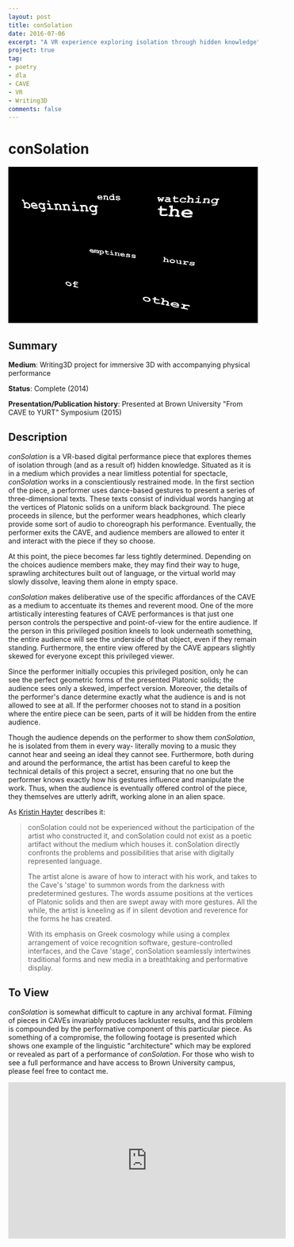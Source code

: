 ```yaml
---
layout: post
title: conSolation
date: 2016-07-06
excerpt: "A VR experience exploring isolation through hidden knowledge"
project: true
tag:
- poetry
- dla
- CAVE
- VR
- Writing3D
comments: false
---
```


# conSolation

![conSolation_screenshot](/assets/img/conSolation.png "conSolation screenshot")

## Summary
 **Medium**: Writing3D project for immersive 3D with accompanying physical
 performance

 **Status**: Complete (2014)

 **Presentation/Publication history**: Presented at Brown University "From CAVE
 to YURT" Symposium (2015)

## Description

*conSolation* is a VR-based digital performance piece that explores themes of
isolation through (and as a result of) hidden knowledge. Situated as it is in a
medium which provides a near limitless potential for spectacle,
*conSolation* works in a conscientiously restrained mode. In the first
section of the piece, a performer uses dance-based gestures to present a
series of three-dimensional texts. These texts consist of individual words
hanging at the vertices of Platonic solids on a uniform black background. The
piece proceeds in silence, but the performer wears headphones, which
clearly provide some sort of audio to choreograph his performance.
Eventually, the performer exits the CAVE, and audience members are allowed to
enter it and interact with the piece if they so choose.

At this point, the piece becomes far less tightly determined. Depending on the
choices audience members make, they may find their way to huge, sprawling
architectures built out of language, or the virtual world may slowly
dissolve, leaving them alone in empty space. 

*conSolation* makes deliberative use of the specific affordances of the CAVE
as a medium to accentuate its themes and reverent mood. One of the more
artistically interesting features of CAVE performances is that just one
person controls the perspective and point-of-view for the entire audience. If
the person in this privileged position kneels to look underneath
something, the entire audience will see the underside of that object, even if
they remain standing. Furthermore, the entire view offered by the CAVE
appears slightly skewed for everyone except this privileged viewer.

Since the performer initially occupies this privileged position, only he can
see the perfect geometric forms of the presented Platonic solids; the
audience sees only a skewed, imperfect version. Moreover, the details of the
performer's dance determine exactly what the audience is and is not
allowed to see at all. If the performer chooses not to stand in a position
where the entire piece can be seen, parts of it will be hidden from the
entire audience.

Though the audience depends on the performer to show them *conSolation*, he
is isolated from them in every way- literally moving to a music they
cannot hear and seeing an ideal they cannot see. Furthermore, both during and
around the performance, the artist has been careful to keep the technical
details of this project a secret, ensuring that no one but the performer
knows exactly how his gestures influence and manipulate the work. Thus, when
the audience is eventually offered control of the piece, they themselves are
utterly adrift, working alone in an alien space.

As [Kristin Hayter](https://kristinhayter.com/) describes it:

> conSolation could not be experienced without the participation of the
> artist who constructed it, and conSolation could not exist as a poetic
> artifact without the medium which houses it. conSolation directly
> confronts the problems and possibilities that arise with digitally
> represented language. 
> 
> The artist alone is aware of how to interact with his work, and takes to the
> Cave's 'stage' to summon words from the darkness with predetermined
> gestures. The words assume positions at the vertices of Platonic solids and
> then are swept away with more gestures. All the while, the artist is
> kneeling as if in silent devotion and reverence for the forms he has
> created. 
> 
> With its emphasis on Greek cosmology while using a complex arrangement of
> voice recognition software, gesture-controlled interfaces, and the Cave
> 'stage', conSolation seamlessly intertwines traditional forms and new
> media in a breathtaking and performative display.

## To View

*conSolation* is somewhat difficult to capture in any archival format. Filming
of pieces in CAVEs invariably produces lackluster results, and this problem is
compounded by the performative component of this particular piece. As something
of a compromise, the following footage is presented which shows one example of
the linguistic "architecture" which may be explored or revealed as part of a
performance of *conSolation*. For those who wish to see a full performance and
have access to Brown University campus, please feel free to contact me.

<iframe width="560" height="315" src="https://www.youtube.com/embed/xnSUuuJjyos" frameborder="0" allow="accelerometer; autoplay; encrypted-media; gyroscope; picture-in-picture" allowfullscreen></iframe>
